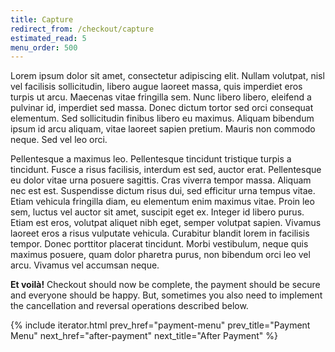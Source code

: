 ```yaml
---
title: Capture
redirect_from: /checkout/capture
estimated_read: 5
menu_order: 500
---
```


Lorem ipsum dolor sit amet, consectetur adipiscing elit. Nullam volutpat, nisl
vel facilisis sollicitudin, libero augue laoreet massa, quis imperdiet eros
turpis ut arcu. Maecenas vitae fringilla sem. Nunc libero libero, eleifend a
pulvinar id, imperdiet sed massa. Donec dictum tortor sed orci consequat
elementum. Sed sollicitudin finibus libero eu maximus. Aliquam bibendum ipsum id
arcu aliquam, vitae laoreet sapien pretium. Mauris non commodo neque. Sed vel
leo orci.

Pellentesque a maximus leo. Pellentesque tincidunt tristique turpis a tincidunt.
Fusce a risus facilisis, interdum est sed, auctor erat. Pellentesque eu dolor
vitae urna posuere sagittis. Cras viverra tempor massa. Aliquam nec est est.
Suspendisse dictum risus dui, sed efficitur urna tempus vitae. Etiam vehicula
fringilla diam, eu elementum enim maximus vitae. Proin leo sem, luctus vel
auctor sit amet, suscipit eget ex. Integer id libero purus. Etiam est eros,
volutpat aliquet nibh eget, semper volutpat sapien. Vivamus laoreet eros a risus
vulputate vehicula. Curabitur blandit lorem in facilisis tempor. Donec porttitor
placerat tincidunt. Morbi vestibulum, neque quis maximus posuere, quam dolor
pharetra purus, non bibendum orci leo vel arcu. Vivamus vel accumsan neque.

**Et voilà!** Checkout should now be complete, the payment should be secure and
everyone should be happy. But, sometimes you also need to implement the
cancellation and reversal operations described below.

{% include iterator.html prev_href="payment-menu"
                         prev_title="Payment Menu"
                         next_href="after-payment"
                         next_title="After Payment" %}
